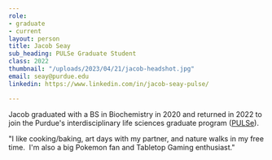```yaml
---
role:
- graduate
- current
layout: person
title: Jacob Seay
sub_heading: PULSe Graduate Student
class: 2022
thumbnail: "/uploads/2023/04/21/jacob-headshot.jpg"
email: seay@purdue.edu
linkedin: https://www.linkedin.com/in/jacob-seay-pulse/

---
```

Jacob graduated with a BS in Biochemistry in 2020 and returned in 2022 to join the Purdue's interdisciplinary life sciences graduate program ([PULSe](https://www.purdue.edu/gradschool/pulse/)).

"I like cooking/baking, art days with my partner, and nature walks in my free time.  I'm also a big Pokemon fan and Tabletop Gaming enthusiast."
